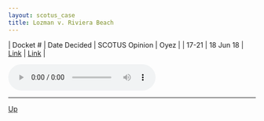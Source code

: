 ```yaml
---
layout: scotus_case
title: Lozman v. Riviera Beach
---
```


| Docket # | Date Decided | SCOTUS Opinion | Oyez |
| 17-21 | 18 Jun 18 | [Link](https://www.supremecourt.gov/opinions/preliminaryprint/585US1PP_final.pdf#page=103) | [Link](https://www.oyez.org/cases/2017/17-21) |

<audio controls>
   <source src='./resources/17-21.mp3' type='audio/mpeg'>
</audio>

<object data='./resources/17-21.pdf' type='application/pdf'></object>

---

[Up](./README.md)
